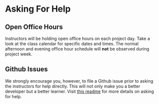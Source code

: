 # Asking For Help

## Open Office Hours

Instructors will be holding open office hours on each project day. Take a look at the class calendar for specific dates and times. The normal afternoon and evening office hour schedule will **not** be observed during project week.

## Github Issues

We strongly encourage you, however, to file a Github issue prior to asking the instructors for help directly. This will not only make you a better developer but a better learner. Visit [this readme](https://git.generalassemb.ly/DC-WDI/Administrative/blob/master/asking-for-help.md) for more details on asking for help.
